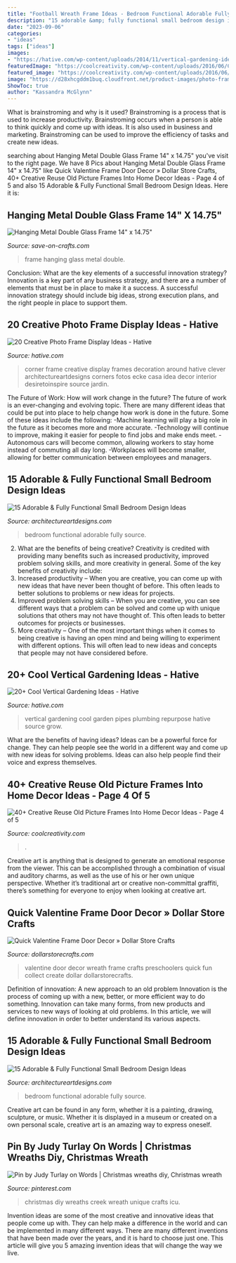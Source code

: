 ```yaml
---
title: "Football Wreath Frame Ideas - Bedroom Functional Adorable Fully Source"
description: "15 adorable &amp; fully functional small bedroom design ideas"
date: "2023-09-06"
categories:
- "ideas"
tags: ["ideas"]
images:
- "https://hative.com/wp-content/uploads/2014/11/vertical-gardening-ideas/10-vertical-gardening-repurpose-plumbing-pipes.jpg"
featuredImage: "https://coolcreativity.com/wp-content/uploads/2016/06/Christmas-Frame-Wreath.jpg"
featured_image: "https://coolcreativity.com/wp-content/uploads/2016/06/Christmas-Frame-Wreath.jpg"
image: "https://d28xhcgddm1buq.cloudfront.net/product-images/photo-frame-metal-hanging-14x14in-1.jpg"
ShowToc: true
author: "Kassandra McGlynn"
---
```



What is brainstroming and why is it used?
Brainstroming is a process that is used to increase productivity. Brainstroming occurs when a person is able to think quickly and come up with ideas. It is also used in business and marketing. Brainstroming can be used to improve the efficiency of tasks and create new ideas.

	

		
searching about Hanging Metal Double Glass Frame 14&quot; x 14.75&quot; you've visit to the right page. We have 8 Pics about Hanging Metal Double Glass Frame 14&quot; x 14.75&quot; like Quick Valentine Frame Door Decor » Dollar Store Crafts, 40+ Creative Reuse Old Picture Frames Into Home Decor Ideas - Page 4 of 5 and also 15 Adorable &amp; Fully Functional Small Bedroom Design Ideas. Here it is:
		
    
## Hanging Metal Double Glass Frame 14&quot; X 14.75&quot;

<img loading=lazy src="https://d28xhcgddm1buq.cloudfront.net/product-images/photo-frame-metal-hanging-14x14in-1.jpg" onerror="this.onerror=null;this.src='https://tse4.mm.bing.net/th?id=OIP.tgFqycyvT9oMxCbFobZEvgHaLH&amp;pid=15.1';" alt="Hanging Metal Double Glass Frame 14&quot; x 14.75&quot;">

_Source: save-on-crafts.com_

>frame hanging glass metal double. 

	

Conclusion: What are the key elements of a successful innovation strategy?
Innovation is a key part of any business strategy, and there are a number of elements that must be in place to make it a success. A successful innovation strategy should include big ideas, strong execution plans, and the right people in place to support them.

    
## 20 Creative Photo Frame Display Ideas - Hative

<img loading=lazy src="http://hative.com/wp-content/uploads/2014/08/photo-frame-ideas/5-photo-frame-around-corner.jpg" onerror="this.onerror=null;this.src='https://tse3.mm.bing.net/th?id=OIP.r4PggnZlnCafjFdPvt4uuQHaLc&amp;pid=15.1';" alt="20 Creative Photo Frame Display Ideas - Hative">

_Source: hative.com_

>corner frame creative display frames decoration around hative clever architectureartdesigns corners fotos ecke casa idea decor interior desiretoinspire source jardin. 

	

The Future of Work: How will work change in the future?
The future of work is an ever-changing and evolving topic. There are many different ideas that could be put into place to help change how work is done in the future. Some of these ideas include the following: 
-Machine learning will play a big role in the future as it becomes more and more accurate. 
-Technology will continue to improve, making it easier for people to find jobs and make ends meet. 
-Autonomous cars will become common, allowing workers to stay home instead of commuting all day long. 
-Workplaces will become smaller, allowing for better communication between employees and managers.

    
## 15 Adorable &amp; Fully Functional Small Bedroom Design Ideas

<img loading=lazy src="http://www.architectureartdesigns.com/wp-content/uploads/2015/02/435.jpg" onerror="this.onerror=null;this.src='https://tse2.mm.bing.net/th?id=OIP.jUAt--Cmup_gg3Em2azCfQHaLI&amp;pid=15.1';" alt="15 Adorable &amp; Fully Functional Small Bedroom Design Ideas">

_Source: architectureartdesigns.com_

>bedroom functional adorable fully source. 

	

2. What are the benefits of being creative?
Creativity is credited with providing many benefits such as increased productivity, improved problem solving skills, and more creativity in general. Some of the key benefits of creativity include: 
1. Increased productivity – When you are creative, you can come up with new ideas that have never been thought of before. This often leads to better solutions to problems or new ideas for projects. 
2. Improved problem solving skills – When you are creative, you can see different ways that a problem can be solved and come up with unique solutions that others may not have thought of. This often leads to better outcomes for projects or businesses. 
3. More creativity – One of the most important things when it comes to being creative is having an open mind and being willing to experiment with different options. This will often lead to new ideas and concepts that people may not have considered before.

    
## 20+ Cool Vertical Gardening Ideas - Hative

<img loading=lazy src="https://hative.com/wp-content/uploads/2014/11/vertical-gardening-ideas/10-vertical-gardening-repurpose-plumbing-pipes.jpg" onerror="this.onerror=null;this.src='https://tse3.mm.bing.net/th?id=OIP.BlaWur1EvgArNn6GIOGtwgHaJ4&amp;pid=15.1';" alt="20+ Cool Vertical Gardening Ideas - Hative">

_Source: hative.com_

>vertical gardening cool garden pipes plumbing repurpose hative source grow. 

	

What are the benefits of having ideas?
Ideas can be a powerful force for change. They can help people see the world in a different way and come up with new ideas for solving problems. Ideas can also help people find their voice and express themselves.

    
## 40+ Creative Reuse Old Picture Frames Into Home Decor Ideas - Page 4 Of 5

<img loading=lazy src="https://coolcreativity.com/wp-content/uploads/2016/06/Christmas-Frame-Wreath.jpg" onerror="this.onerror=null;this.src='https://tse2.mm.bing.net/th?id=OIP.jK3k64t6iCi0yo9z1wiIpAHaJ4&amp;pid=15.1';" alt="40+ Creative Reuse Old Picture Frames Into Home Decor Ideas - Page 4 of 5">

_Source: coolcreativity.com_

>. 

	

Creative art is anything that is designed to generate an emotional response from the viewer. This can be accomplished through a combination of visual and auditory charms, as well as the use of his or her own unique perspective. Whether it’s traditional art or creative non-committal graffiti, there’s something for everyone to enjoy when looking at creative art.

    
## Quick Valentine Frame Door Decor » Dollar Store Crafts

<img loading=lazy src="https://dollarstorecrafts.com/wp-content/uploads/2013/01/valentine-wreath.jpg" onerror="this.onerror=null;this.src='https://tse1.mm.bing.net/th?id=OIP.6WIGOOsO2bIS-vPV-bsmawHaLG&amp;pid=15.1';" alt="Quick Valentine Frame Door Decor » Dollar Store Crafts">

_Source: dollarstorecrafts.com_

>valentine door decor wreath frame crafts preschoolers quick fun collect create dollar dollarstorecrafts. 

	

Definition of innovation: A new approach to an old problem
Innovation is the process of coming up with a new, better, or more efficient way to do something. Innovation can take many forms, from new products and services to new ways of looking at old problems. In this article, we will define innovation in order to better understand its various aspects.

    
## 15 Adorable &amp; Fully Functional Small Bedroom Design Ideas

<img loading=lazy src="http://www.architectureartdesigns.com/wp-content/uploads/2015/02/1231.jpg" onerror="this.onerror=null;this.src='https://tse2.mm.bing.net/th?id=OIP.kxWJPXlnqQJ6rkvbXDRtowHaLI&amp;pid=15.1';" alt="15 Adorable &amp; Fully Functional Small Bedroom Design Ideas">

_Source: architectureartdesigns.com_

>bedroom functional adorable fully source. 

	

Creative art can be found in any form, whether it is a painting, drawing, sculpture, or music. Whether it is displayed in a museum or created on a own personal scale, creative art is an amazing way to express oneself.

    
## Pin By Judy Turlay On Words | Christmas Wreaths Diy, Christmas Wreath

<img loading=lazy src="https://i.pinimg.com/originals/d9/b1/e5/d9b1e5fc468d405834ab92bc168d71d2.jpg" onerror="this.onerror=null;this.src='https://tse3.mm.bing.net/th?id=OIP.Jlfz1bm89D3ZMRM5VKyiNAHaLT&amp;pid=15.1';" alt="Pin by Judy Turlay on Words | Christmas wreaths diy, Christmas wreath">

_Source: pinterest.com_

>christmas diy wreaths creek wreath unique crafts icu. 

	

Invention ideas are some of the most creative and innovative ideas that people come up with. They can help make a difference in the world and can be implemented in many different ways. There are many different inventions that have been made over the years, and it is hard to choose just one. This article will give you 5 amazing invention ideas that will change the way we live.

